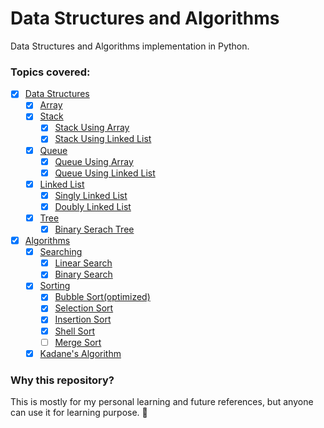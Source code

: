 # Data Structures and Algorithms
Data Structures and Algorithms implementation in Python.

### Topics covered:

- [x] [Data Structures](Data-Structures)
    - [x] [Array](Data-Structures/array.py)
    - [x] [Stack](Data-Structures/Stack)
        - [x] [Stack Using Array](Data-Structures/Stack/stack.py)
        - [x] [Stack Using Linked List](Data-Structures/Stack/stack-using-linked-list.py)
    - [x] [Queue](Data-Structures/Queue)
        - [x] [Queue Using Array](Data-Structures/Queue/queue.py)
        - [x] [Queue Using Linked List](Data-Structures/Queue/queue-using-linked-list.py)
    - [x] [Linked List](Data-Structures/Linked-List)
    	- [x] [Singly Linked List](Data-Structures/Linked-List/Singly-Linked-List.py)
        - [x] [Doubly Linked List](Data-Structures/Linked-List/Doubly-Linked-List.py)
    - [x] [Tree](Data-Structures/Tree)
    	- [x] [Binary Serach Tree](Data-Structures/Tree/Binary-Search-Tree.py)

- [x] [Algorithms](Algorithms)
    - [x] [Searching](Algorithms/Searching)
    	- [x] [Linear Search](Algorithms/Searching/linear-search.py)
    	- [x] [Binary Search](Algorithms/Searching/binary-search.py)
    - [x] [Sorting](Algorithms/Sorting)
    	- [x] [Bubble Sort(optimized)](Algorithms/Sorting/bubble-sort.py)
    	- [x] [Selection Sort](Algorithms/Sorting/selection-sort.py)
        - [x] [Insertion Sort](Algorithms/Sorting/insertion-sort.py)
        - [x] [Shell Sort](Algorithms/Sorting/shell-sort.py)
        - [ ] [Merge Sort](Algorithms/Sorting)
    - [x] [Kadane's Algorithm](Algorithms/Kadane's-Algorithm.py)

### Why this repository?
This is mostly for my personal learning and future references, but anyone can use it for learning purpose. 🍻
